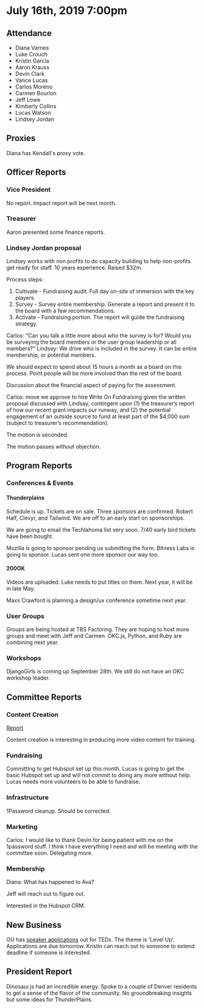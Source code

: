 # July 16th, 2019 7:00pm

## Attendance
* Diana Varnes
* Luke Crouch
* Kristin Garcia
* Aaron Krauss
* Devin Clark
* Vance Lucas
* Carlos Moreno
* Carmen Bourlon
* Jeff Lowe
* Kimberly Collins
* Lucas Watson
* Lindsey Jordan

## Proxies

Diana has Kendall's proxy vote.

## Officer Reports


### Vice President

No report. Impact report will be next month.

### Treasurer

Aaron presented some finance reports.

### Lindsey Jordan proposal

Lindsey works with non profits to do capacity building to help non-profits get ready for staff. 10 years experience. Raised $32m. 

Process steps:
1. Cultivate - Fundraising audit. Full day on-site of immersion with the key players.
1. Survey - Survey entire membership. Generate a report and present it to the board with a few recommendations.
1. Activate - Fundraising portion. The report will guide the fundraising strategy.

Carlos: "Can you talk a little more about who the survey is for? Would you be surveying the board members or the user group leadership or all members?"
Lindsey: We drive who is included in the survey. It can be entire membership, or potential members.


We should expect to spend about 15 hours a month as a board on this process. Point people will be more involved than the rest of the board.

Discussion about the financial aspect of paying for the assessment.

Carlos: move we approve to hire Write On Fundraising given the written proposal discussed with Lindsay, contingent upon (1) the treasurer’s report of how our recent grant impacts our runway, and (2) the potential engagement of an outside source to fund at least part of the $4,000 sum (subject to treasurer’s recommendation).

The motion is seconded.

The motion passes without objection.


## Program Reports


### Conferences & Events

#### Thunderplains

Schedule is up. Tickets are on sale. Three sponsors are confirmed. Robert Half, Clevyr, and Tailwind. We are off to an early start on sponsorships.

We are going to email the Techlahoma list very soon. 7/40 early bird tickets have been bought.

Mozilla is going to sponsor pending us submitting the form. Bitness Labs is going to sponsor. Lucas sent one more sponsor our way too.

#### 200OK

Videos are uploaded. Luke needs to put titles on them. Next year, it will be in late May. 

Maxx Crawford is planning a design/ux conference sometime next year.

### User Groups

Groups are being hosted at TBS Factoring. They are hoping to host more groups and meet with Jeff and Carmen. OKC.js, Python, and Ruby are combining next year.

### Workshops

DjangoGirls is coming up September 28th. We still do not have an OKC workshop leader.

## Committee Reports

### Content Creation

[Report](https://github.com/techlahoma/board_meetings/blob/master/2019/attachments/07_content_creation.md)

Content creation is interesting in producing more video content for training.

### Fundraising

Committing to get Hubspot set up this month. Lucas is going to get the basic Hubspot set up and will not commit to doing any more without help. Lucas needs more volunteers to be able to fundraise. 

### Infrastructure

1Password cleanup. Should be corrected.

### Marketing

Carlos: I would like to thank Devin for being patient with me on the 1password stuff. I think I have everything I need and will be meeting with the committee soon. Delegating more.

### Membership

Diana: What has happened to Ava?

Jeff will reach out to figure out.

Interested in the Hubspot CRM. 

## New Business

OU has [speaker applications](https://docs.google.com/forms/d/e/1FAIpQLSc36J7F08dgddqZvMTpIwFsSCtJD2rT2_6-eb9e50ImrQeugg/viewform) out for TEDx. The theme is 'Level Up'. Applications are due tomorrow. Kristin can reach out to someone to extend deadline if someone is interested.

## President Report

Dinosaur.js had an incredible energy. Spoke to a couple of Denver residents to get a sense of the flavor of the community. No groundbreaking insights but some ideas for ThunderPlains. 
